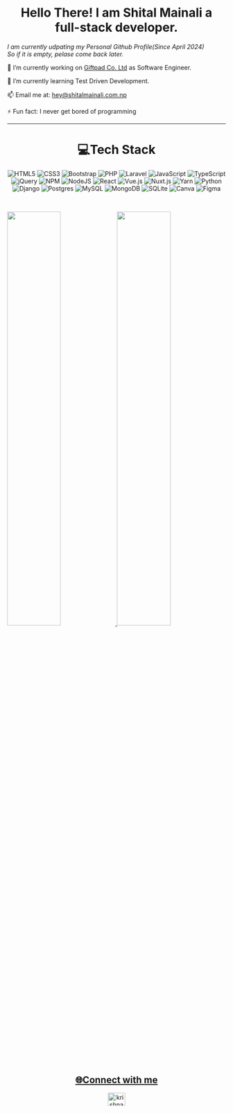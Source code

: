 <h1 align="center" size="50px">
Hello There! I am Shital Mainali a full-stack developer.  
</h1>
<em>I am currently udpating my Personal Github Profile(Since April 2024)<br>So if it is empty, pelase come back later.</em>
<div align="left">

🔭  I’m currently working on [Giftpad Co. Ltd](https://github.com/giftpad) as Software Engineer.

🌱 I’m currently learning  Test Driven Development.

📫 Email me at: hey@shitalmainali.com.np

⚡ Fun fact: I never get bored of programming
 
 </div>
<hr>

<div align="center"> 

# 💻Tech Stack
![HTML5](https://img.shields.io/badge/HTML5-%23E34F26.svg?style=for-the-badge&logo=html5&logoColor=white)
![CSS3](https://img.shields.io/badge/css3-%231572B6.svg?style=for-the-badge&logo=css3&logoColor=white)
![Bootstrap](https://img.shields.io/badge/bootstrap-%23563D7C.svg?style=for-the-badge&logo=bootstrap&logoColor=white)
![PHP](https://img.shields.io/badge/php-%23777BB4.svg?style=for-the-badge&logo=php&logoColor=white)
![Laravel](https://img.shields.io/badge/laravel-%23FF2D20.svg?style=for-the-badge&logo=laravel&logoColor=white)
![JavaScript](https://img.shields.io/badge/javascript-%23323330.svg?style=for-the-badge&logo=javascript&logoColor=%23F7DF1E) 
![TypeScript](https://img.shields.io/badge/typescript-%23007ACC.svg?style=for-the-badge&logo=typescript&logoColor=white) 
![jQuery](https://img.shields.io/badge/jquery-%230769AD.svg?style=for-the-badge&logo=jquery&logoColor=white) 
![NPM](https://img.shields.io/badge/NPM-%23000000.svg?style=for-the-badge&logo=npm&logoColor=white) 
![NodeJS](https://img.shields.io/badge/node.js-6DA55F?style=for-the-badge&logo=node.js&logoColor=white) 
![React](https://img.shields.io/badge/react-%2320232a.svg?style=for-the-badge&logo=react&logoColor=%2361DAFB) 
![Vue.js](https://img.shields.io/badge/vuejs-%2335495e.svg?style=for-the-badge&logo=vuedotjs&logoColor=%234FC08D) 
![Nuxt.js](https://img.shields.io/badge/Nuxt.js-%2300C58E.svg?style=for-the-badge&logo=nuxt.js&logoColor=white)
![Yarn](https://img.shields.io/badge/yarn-%232C8EBB.svg?style=for-the-badge&logo=yarn&logoColor=white) 
![Python](https://img.shields.io/badge/python-3670A0?style=for-the-badge&logo=python&logoColor=ffdd54)
![Django](https://img.shields.io/badge/django-%23092E20.svg?style=for-the-badge&logo=django&logoColor=white)
![Postgres](https://img.shields.io/badge/postgres-%23316192.svg?style=for-the-badge&logo=postgresql&logoColor=white)
![MySQL](https://img.shields.io/badge/mysql-%2300f.svg?style=for-the-badge&logo=mysql&logoColor=white)
![MongoDB](https://img.shields.io/badge/MongoDB-%234ea94b.svg?style=for-the-badge&logo=mongodb&logoColor=white)
![SQLite](https://img.shields.io/badge/sqlite-%2307405e.svg?style=for-the-badge&logo=sqlite&logoColor=white) 
![Canva](https://img.shields.io/badge/Canva-%2300C4CC.svg?style=for-the-badge&logo=Canva&logoColor=white) 
![Figma](https://img.shields.io/badge/figma-%23F24E1E.svg?style=for-the-badge&logo=figma&logoColor=white)


</div>

</br>
<p align="left">

 <a href="https://github.com/spiderb59/">
  <img width="49.5%" src="https://github-readme-stats.vercel.app/api?username=spiderb59&show_icons=true&theme=react&hide_border=true" />
    <img width="49.5%" src="https://github-readme-streak-stats.herokuapp.com/?user=spiderb59&theme=react&hide_border=true" />

</p>
</br>

<div align="center"> 

## 🌐Connect with me
<a href="https://www.linkedin.com/in/shitalmainali/" target="blank"><img align="center" src="https://raw.githubusercontent.com/rahuldkjain/github-profile-readme-generator/master/src/images/icons/Social/linked-in-alt.svg" alt="krishnabot" height="30" width="40" /></a>

</p>
</div
